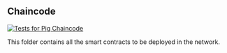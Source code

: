 ## Chaincode

[![ Tests for Pig Chaincode](https://github.com/aaronmbdev/porkchain/actions/workflows/go.yml/badge.svg)](https://github.com/aaronmbdev/porkchain/actions/workflows/go.yml)

This folder contains all the smart contracts to be deployed in the network.

